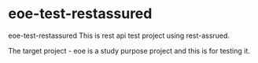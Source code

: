 # eoe-test-restassured
eoe-test-restassured
This is rest api test project using rest-assrued. 

The target project - eoe is a study purpose project and this is for testing it. 
